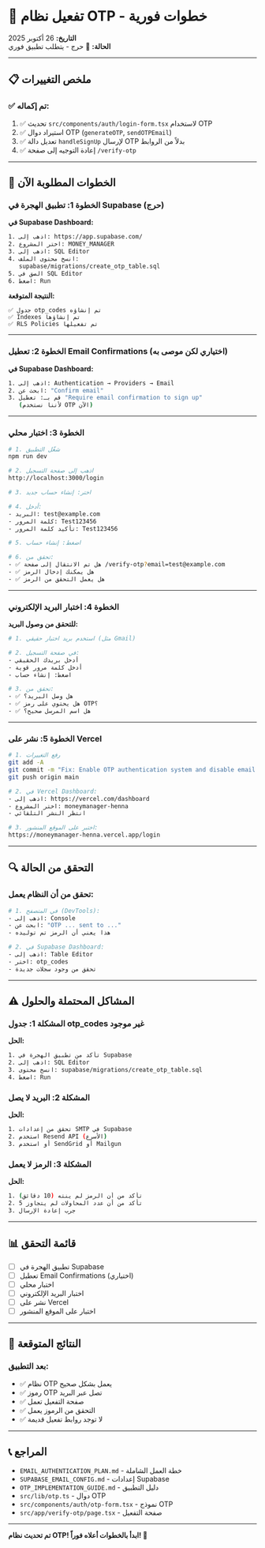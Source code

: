 # 🚨 تفعيل نظام OTP - خطوات فورية

**التاريخ:** 26 أكتوبر 2025  
**الحالة:** 🔴 حرج - يتطلب تطبيق فوري

---

## 📋 ملخص التغييرات

### ✅ تم إكماله:
1. ✅ تحديث `src/components/auth/login-form.tsx` لاستخدام OTP
2. ✅ استيراد دوال OTP (`generateOTP`, `sendOTPEmail`)
3. ✅ تعديل دالة `handleSignUp` لإرسال OTP بدلاً من الروابط
4. ✅ إعادة التوجيه إلى صفحة `/verify-otp`

---

## 🔧 الخطوات المطلوبة الآن

### الخطوة 1: تطبيق الهجرة في Supabase (حرج)

**في Supabase Dashboard:**

```bash
1. اذهب إلى: https://app.supabase.com/
2. اختر المشروع: MONEY_MANAGER
3. اذهب إلى: SQL Editor
4. انسخ محتوى الملف:
   supabase/migrations/create_otp_table.sql
5. الصق في SQL Editor
6. اضغط: Run
```

**النتيجة المتوقعة:**
```
✅ جدول otp_codes تم إنشاؤه
✅ Indexes تم إنشاؤها
✅ RLS Policies تم تفعيلها
```

---

### الخطوة 2: تعطيل Email Confirmations (اختياري لكن موصى به)

**في Supabase Dashboard:**

```bash
1. اذهب إلى: Authentication → Providers → Email
2. ابحث عن: "Confirm email"
3. قم بـ: تعطيل "Require email confirmation to sign up"
   (لأننا نستخدم OTP الآن)
```

---

### الخطوة 3: اختبار محلي

```bash
# 1. شغّل التطبيق
npm run dev

# 2. اذهب إلى صفحة التسجيل
http://localhost:3000/login

# 3. اختر: إنشاء حساب جديد

# 4. أدخل:
- البريد: test@example.com
- كلمة المرور: Test123456
- تأكيد كلمة المرور: Test123456

# 5. اضغط: إنشاء حساب

# 6. تحقق من:
- ✅ هل تم الانتقال إلى صفحة /verify-otp?email=test@example.com
- ✅ هل يمكنك إدخال الرمز
- ✅ هل يعمل التحقق من الرمز
```

---

### الخطوة 4: اختبار البريد الإلكتروني

**للتحقق من وصول البريد:**

```bash
# 1. استخدم بريد اختبار حقيقي (مثل Gmail)

# 2. في صفحة التسجيل:
- أدخل بريدك الحقيقي
- أدخل كلمة مرور قوية
- اضغط: إنشاء حساب

# 3. تحقق من:
- ✅ هل وصل البريد؟
- ✅ هل يحتوي على رمز OTP؟
- ✅ هل اسم المرسل صحيح؟
```

---

### الخطوة 5: نشر على Vercel

```bash
# 1. رفع التغييرات
git add -A
git commit -m "Fix: Enable OTP authentication system and disable email link verification"
git push origin main

# 2. في Vercel Dashboard:
- اذهب إلى: https://vercel.com/dashboard
- اختر المشروع: moneymanager-henna
- انتظر النشر التلقائي

# 3. اختبر على الموقع المنشور:
https://moneymanager-henna.vercel.app/login
```

---

## 🔍 التحقق من الحالة

### تحقق من أن النظام يعمل:

```bash
# 1. في المتصفح (DevTools):
- اذهب إلى: Console
- ابحث عن: "OTP ... sent to ..."
- هذا يعني أن الرمز تم توليده

# 2. في Supabase Dashboard:
- اذهب إلى: Table Editor
- اختر: otp_codes
- تحقق من وجود سجلات جديدة
```

---

## ⚠️ المشاكل المحتملة والحلول

### المشكلة 1: جدول otp_codes غير موجود
**الحل:**
```bash
1. تأكد من تطبيق الهجرة في Supabase
2. اذهب إلى: SQL Editor
3. انسخ محتوى: supabase/migrations/create_otp_table.sql
4. اضغط: Run
```

### المشكلة 2: البريد لا يصل
**الحل:**
```bash
1. تحقق من إعدادات SMTP في Supabase
2. استخدم Resend API (الأسرع)
3. أو استخدم SendGrid أو Mailgun
```

### المشكلة 3: الرمز لا يعمل
**الحل:**
```bash
1. تأكد من أن الرمز لم ينته (10 دقائق)
2. تأكد من أن عدد المحاولات لم يتجاوز 5
3. جرب إعادة الإرسال
```

---

## 📊 قائمة التحقق

- [ ] تطبيق الهجرة في Supabase
- [ ] تعطيل Email Confirmations (اختياري)
- [ ] اختبار محلي
- [ ] اختبار البريد الإلكتروني
- [ ] نشر على Vercel
- [ ] اختبار على الموقع المنشور

---

## 🎯 النتائج المتوقعة

### بعد التطبيق:
- ✅ نظام OTP يعمل بشكل صحيح
- ✅ رموز OTP تصل عبر البريد
- ✅ صفحة التفعيل تعمل
- ✅ التحقق من الرموز يعمل
- ✅ لا توجد روابط تفعيل قديمة

---

## 📞 المراجع

- `EMAIL_AUTHENTICATION_PLAN.md` - خطة العمل الشاملة
- `SUPABASE_EMAIL_CONFIG.md` - إعدادات Supabase
- `OTP_IMPLEMENTATION_GUIDE.md` - دليل التطبيق
- `src/lib/otp.ts` - دوال OTP
- `src/components/auth/otp-form.tsx` - نموذج OTP
- `src/app/verify-otp/page.tsx` - صفحة التفعيل

---

**تم تحديث نظام OTP! ابدأ بالخطوات أعلاه فوراً! 🚀**


